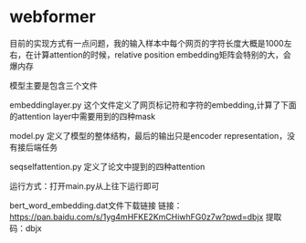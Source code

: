# webformer
目前的实现方式有一点问题，我的输入样本中每个网页的字符长度大概是1000左右，在计算attention的时候，relative position embedding矩阵会特别的大，会爆内存

模型主要是包含三个文件

embeddinglayer.py 这个文件定义了网页标记符和字符的embedding,计算了下面的attention layer中需要用到的四种mask

model.py 定义了模型的整体结构，最后的输出只是encoder representation，没有接后端任务

seqselfattention.py 定义了论文中提到的四种attention

运行方式：打开main.py从上往下运行即可

bert_word_embedding.dat文件下载链接
链接：https://pan.baidu.com/s/1yg4mHFKE2KmCHiwhFG0z7w?pwd=dbjx 
提取码：dbjx

